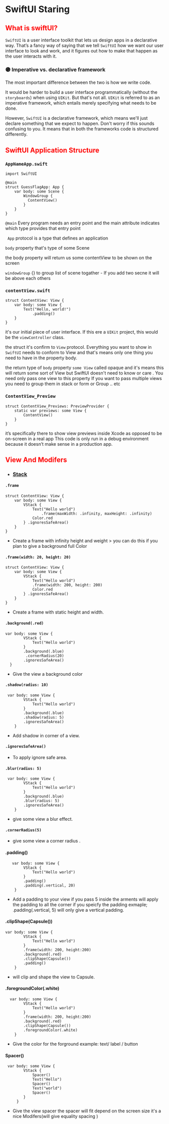 
# SwiftUI Staring 


 <h2 style="color:red;"> What is swiftUI?</h2>

`SwiftUI` is a user interface toolkit that lets us design apps in a declarative way. That’s a fancy way of saying that we tell `SwiftUI` how we want our user interface to look and work, and it figures out how to make that happen as the user interacts with it.

###  🟣 Imperative vs. declarative framework
The most important difference between the two is how we write code.

It would be harder to build a user interface programmatically (without the `storyboards`) when using `UIKit`. But that's not all. `UIKit` is referred to as an imperative framework, which entails merely specifying what needs to be done.

However, `SwiftUI` is a declarative framework, which means we'll just declare something that we expect to happen. Don't worry if this sounds confusing to you. It means that in both the frameworks code is structured differently.


 <h2 style="color:red;"> SwiftUI Application Structure </h2>

### `AppNameApp.swift`


```
import SwiftUI

@main
struct GuessFlagApp: App {
    var body: some Scene {
        WindowGroup {
          ContentView()
        }
    }
}
```

`@main` Every program needs an entry point and the main attribute indicates which type provides that entry point

` App` protocol is a type that defines an application

 `body` property that's type of some Scene 

 the body property will return us some contentView to be shown on the screen

 `windowGroup` {} to group list of scene togather - If you add two secne it will be above each others

### `contentView.swift `
```
struct ContentView: View {
    var body: some View {
        Text("Hello, world!")
            .padding()
    }
}

```
it's our initial piece of user interface. If this ere a `UIKit` project, this would be the `viewController` class.

the struct it's confirm to `View` protocol. Everything you want to show in `SwiftUI` needs to conform to View and that's means only one thing you need to have in the property body.

the return type of `body` property `some View` called opaque and it's means this will return some sort of View but SwiftUI doesn't need to know or care .
You need only pass one view to this property If you want to pass multiple views you need to group them in stack or form or Group .. etc 

### `ContentView_Preview `
```
struct ContentView_Previews: PreviewProvider {
    static var previews: some View {
        ContentView()
    }
}
```
it’s specifically there to show view previews inside Xcode as opposed to be on-screen in a real app
This code is only run  in a debug environment because it doesn’t make sense in a production app.


 <h2 style="color:red;">  View And Modifers</h2>

* ### [Stack](https://github.com/999lama/SwiftUI_starting/blob/main/UI%20Components/Stack/StackProject/stack.md)

#### `.frame`
```
struct ContentView: View {
    var body: some View {
        VStack {
            Text("Hello world")
                .frame(maxWidth: .infinity, maxHeight: .infinity)
            Color.red
        } .ignoresSafeArea()
    }
}
```
* Create a frame with infinity height and weight > you can do this if you plan to give a background full Color

####  `.frame(width: 20, height: 20)`
```
struct ContentView: View {
    var body: some View {
        VStack {
            Text("Hello world")
            .frame(width: 200, height: 200)
            Color.red
        } .ignoresSafeArea()
    }
}
```

* Create a frame with static height and width.

#### `.background(.red)`
```
var body: some View {
        VStack {
            Text("Hello world")
        }
        .background(.blue)
         .cornerRadius(20)
        .ignoresSafeArea()
  }

```

* Give the view a background color



####  `.shadow(radius: 10) `

```
 var body: some View {
        VStack {
            Text("Hello world")
        }
        .background(.blue)
        .shadow(radius: 5)
        .ignoresSafeArea()
    }

```

* Add shadow in corner of a view.

 
#### `.ignoresSafeArea()`
* To apply ignore safe area.

#### `.blur(radius: 5) `

```
 var body: some View {
        VStack {
            Text("Hello world")
        }
        .background(.blue)
        .blur(radius: 5)
        .ignoresSafeArea()
    }
```
    
* give some view a blur effect.

#### `.cornerRadius(5) `
* give some view a corner radius .

#### .padding() 

```
   var body: some View {
        VStack {
            Text("Hello world")
        }
        .padding()
        .padding(.vertical, 20)
    }
````

* Add a padding to your view if you pass 5 inside the arments will apply the padding to all the corner if you speicfy the padding exmaple; .padding(.vertical, 5) will only give a vertical padding.

####  .clipShape(Capsule()) 

```
var body: some View {
        VStack {
            Text("Hello world")
        }
        .frame(width: 200, height:200)
        .background(.red)
        .clipShape(Capsule())
        .padding()
    }

```
    
* will clip and shape the view to Capsule.

####  .foregroundColor(.white) 

````
  var body: some View {
        VStack {
            Text("Hello world")
        }
        .frame(width: 200, height:200)
        .background(.red)
        .clipShape(Capsule())
        .foregroundColor(.white)
    }
````

* Give the color for the forground example: text/ label / button 

#### Spacer()
```
 var body: some View {
        VStack {
            Spacer()
            Text("Hello")
            Spacer()
            Text("world")
            Spacer()
        }
     }

````
        

* Give the view spacer the spacer will fit depend on the screen size it's a nice Modifers(will give equality spacing )


